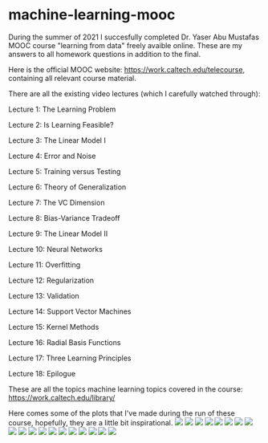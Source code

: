 # machine-learning-mooc
During the summer of 2021 I succesfully completed Dr. Yaser Abu Mustafas MOOC course "learning from data" freely avaible online. These are my answers to all homework questions in addition to the final.

Here is the official MOOC website: https://work.caltech.edu/telecourse, containing all relevant course material.

There are all the existing video lectures (which I carefully watched through):

Lecture 1: The Learning Problem

Lecture 2: Is Learning Feasible?

Lecture 3: The Linear Model I

Lecture 4: Error and Noise

Lecture 5: Training versus Testing

Lecture 6: Theory of Generalization

Lecture 7: The VC Dimension

Lecture 8: Bias-Variance Tradeoff

Lecture 9: The Linear Model II

Lecture 10: Neural Networks

Lecture 11: Overfitting

Lecture 12: Regularization

Lecture 13: Validation

Lecture 14: Support Vector Machines

Lecture 15: Kernel Methods

Lecture 16: Radial Basis Functions

Lecture 17: Three Learning Principles

Lecture 18: Epilogue

These are all the topics machine learning topics covered in the course: https://work.caltech.edu/library/

Here comes some of the plots that I've made during the run of these course, hopefully, they are a little bit inspirational.
![](images/Lloyd.gif)
![](images/Figure_43.png)
![](images/Figure_2.png)
![](images/Figure_3.png)
![](images/Figure_4.png)
![](images/Figure_21_SVM_60p_btr_than_PLA.png)
![](images/Figure_6.png)
![](images/Figure_12.png)
![](images/Figure_18.png)
![](images/Figure_23.png)
![](images/Figure_24.png)
![](images/Figure_29.png)
![](images/Figure_30.png)
![](images/Figure_31.png)
![](images/Figure_32.png)
![](images/Figure_33.png)
![](images/Figure_39.png)
![](images/Figure_41.png)
![](images/Figure_42.png)
